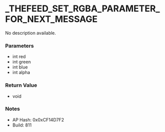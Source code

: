 # _THEFEED_SET_RGBA_PARAMETER_FOR_NEXT_MESSAGE

No description available.

### Parameters
* int red
* int green
* int blue
* int alpha

### Return Value
* void

### Notes
* AP Hash: 0x0xCF14D7F2
* Build: 811

